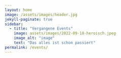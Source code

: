 ```yaml
---
layout: home
image: /assets/images/header.jpg
jekyll-paginate: true
sidebar:  
  - title: "Vergangene Events"
    image: assets/images/2022-09-18-heroisch.jpeg
    image_alt: "image"
    text: "Das alles ist schon passiert"
permalink: /events/
---
```

 